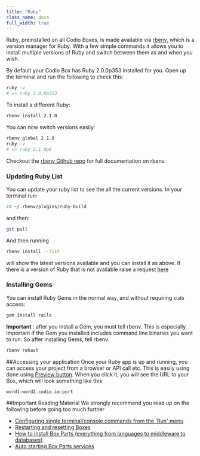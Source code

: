 ```yaml
---
title: "Ruby"
class_name: docs
full_width: true
---
```


Ruby, preinstalled on all Codio Boxes, is made available via [rbenv](https://github.com/sstephenson/rbenv), which is a version manager for Ruby. With a few simple commands it allows you to install multiple versions of Ruby and switch between them as and when you wish.

By default your Codio Box has Ruby 2.0.0p353 installed for you. Open up the terminal and run the following to check this:

```bash
ruby -v
# => ruby 2.0.0p353
```

To install a different Ruby:

```bash
rbenv install 2.1.0
```

You can now switch versions easily:

```bash
rbenv global 2.1.0
ruby -v
# => ruby 2.1.0p0
```

Checkout the [rbenv Github repo](https://github.com/sstephenson/rbenv) for full documentation on rbenv.

### Updating Ruby List

You can update your ruby list to see the all the current versions. In your terminal run:

```bash
cd ~/.rbenv/plugins/ruby-build
```

and then: 
```bash
git pull
```

And then running

```bash
rbenv install --list
```
will show the latest versions available and you can install it as above. If there is a version of Ruby that is not available raise a request [here](https://github.com/sstephenson/ruby-build/issues2)


### Installing Gems

You can install Ruby Gems in the normal way, and without requiring `sudo` access:

```bash
gem install rails
```

**Important** : after you install a Gem, you must tell rbenv. This is especially important if the Gem you installed includes command line binaries you want to run. So after installing Gems, tell rbenv:

```bash
rbenv rehash
```

##Accessing your application
Once your Ruby app is up and running, you can access your project from a browser or API call etc. This is easily using done using [Preview button](/docs/ide/inline-preview). When you click it, you will see the URL to your Box, which will look something like this 

`word1-word2.codio.io:port`


##Important Reading Material
We strongly recommend you read up on the following before going too much further

- [Configuring single terminal/console commands from the 'Run' menu](/docs/boxes/run)
- [Restarting and resetting Boxes](/docs/boxes/restart-reset)
- [How to install Box Parts (everything from languages to middleware to databases)](/docs/boxes/box-parts)
- [Auto starting Box Parts services](/docs/boxes/startup)

